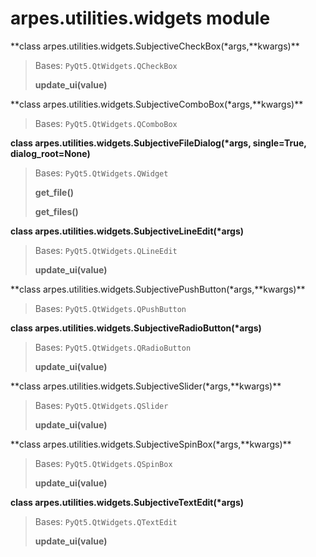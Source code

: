 arpes.utilities.widgets module
==============================

**class arpes.utilities.widgets.SubjectiveCheckBox(\*args,**kwargs)\*\*

> Bases: `PyQt5.QtWidgets.QCheckBox`
>
> **update\_ui(value)**

**class arpes.utilities.widgets.SubjectiveComboBox(\*args,**kwargs)\*\*

> Bases: `PyQt5.QtWidgets.QComboBox`

**class arpes.utilities.widgets.SubjectiveFileDialog(\*args,
single=True, dialog\_root=None)**

> Bases: `PyQt5.QtWidgets.QWidget`
>
> **get\_file()**
>
> **get\_files()**

**class arpes.utilities.widgets.SubjectiveLineEdit(\*args)**

> Bases: `PyQt5.QtWidgets.QLineEdit`
>
> **update\_ui(value)**

**class
arpes.utilities.widgets.SubjectivePushButton(\*args,**kwargs)\*\*

> Bases: `PyQt5.QtWidgets.QPushButton`

**class arpes.utilities.widgets.SubjectiveRadioButton(\*args)**

> Bases: `PyQt5.QtWidgets.QRadioButton`
>
> **update\_ui(value)**

**class arpes.utilities.widgets.SubjectiveSlider(\*args,**kwargs)\*\*

> Bases: `PyQt5.QtWidgets.QSlider`
>
> **update\_ui(value)**

**class arpes.utilities.widgets.SubjectiveSpinBox(\*args,**kwargs)\*\*

> Bases: `PyQt5.QtWidgets.QSpinBox`
>
> **update\_ui(value)**

**class arpes.utilities.widgets.SubjectiveTextEdit(\*args)**

> Bases: `PyQt5.QtWidgets.QTextEdit`
>
> **update\_ui(value)**

